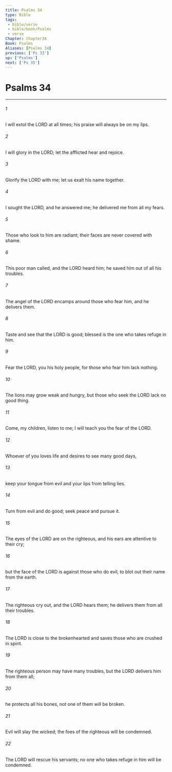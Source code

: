 ```yaml
---
title: Psalms 34
type: Bible
tags:
 - bible/verse
 - bible/book/Psalms
 - verse
Chapter: Chapter34
Book: Psalms
Aliases: [Psalms 34]
previous: ['Ps 33']
up: ['Psalms']
next: ['Ps 35']
---
```

# Psalms 34

***


###### 1 
I will extol the LORD at all times; his praise will always be on my lips. 

###### 2 
I will glory in the LORD; let the afflicted hear and rejoice. 

###### 3 
Glorify the LORD with me; let us exalt his name together. 

###### 4 
I sought the LORD, and he answered me; he delivered me from all my fears. 

###### 5 
Those who look to him are radiant; their faces are never covered with shame. 

###### 6 
This poor man called, and the LORD heard him; he saved him out of all his troubles. 

###### 7 
The angel of the LORD encamps around those who fear him, and he delivers them. 

###### 8 
Taste and see that the LORD is good; blessed is the one who takes refuge in him. 

###### 9 
Fear the LORD, you his holy people, for those who fear him lack nothing. 

###### 10 
The lions may grow weak and hungry, but those who seek the LORD lack no good thing. 

###### 11 
Come, my children, listen to me; I will teach you the fear of the LORD. 

###### 12 
Whoever of you loves life and desires to see many good days, 

###### 13 
keep your tongue from evil and your lips from telling lies. 

###### 14 
Turn from evil and do good; seek peace and pursue it. 

###### 15 
The eyes of the LORD are on the righteous, and his ears are attentive to their cry; 

###### 16 
but the face of the LORD is against those who do evil, to blot out their name from the earth. 

###### 17 
The righteous cry out, and the LORD hears them; he delivers them from all their troubles. 

###### 18 
The LORD is close to the brokenhearted and saves those who are crushed in spirit. 

###### 19 
The righteous person may have many troubles, but the LORD delivers him from them all; 

###### 20 
he protects all his bones, not one of them will be broken. 

###### 21 
Evil will slay the wicked; the foes of the righteous will be condemned. 

###### 22 
The LORD will rescue his servants; no one who takes refuge in him will be condemned. 
